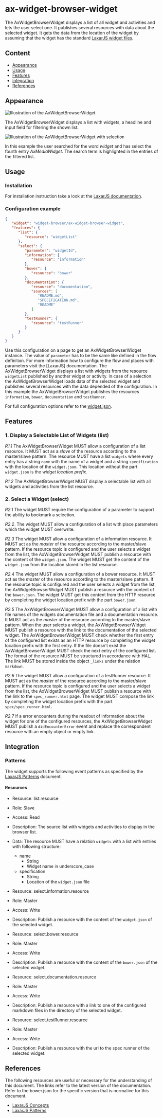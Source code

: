 # ax-widget-browser-widget
The AxWidgetBrowserWidget displays a list of all widget and activities and lets the user select one.
It publishes several resources with data about the selected widget.
It gets the data from the location of the widget by assuming that the widget has the standard [LaxarJS widget files](https://github.com/LaxarJS/laxar/blob/master/docs/manuals/widgets_and_activities.md#widget-files).

## Content
* [Appearance](#appearance)
* [Usage](#usage)
* [Features](#features)
* [Integration](#Integration)
* [References](#references)

## Appearance
![Illustration of the AxWidgetBrowserWidget](docs/img/example_1.png)

The AxWidgetBrowserWidget displays a list with widgets, a headline and input field for filtering the shown list.

![Illustration of the AxWidgetBrowserWidget with selection](docs/img/example_2.png)

In this example the user searched for the word *widget* and has select the fourth entry *AxMediaWidget*.
The search term is highlighted in the entries of the filtered list.


## Usage

### Installation
For installation instruction take a look at the [LaxarJS documentation](https://github.com/LaxarJS/laxar/blob/master/docs/manuals/installing_widgets.md).


### Configuration example
```json
{
   "widget": "widget-browser/ax-widget-browser-widget",
   "features": {
      "list": {
         "resource": "widgetList"
      },
      "select": {
         "parameter": "widgetId",
         "information": {
            "resource": "information"
         },
         "bower": {
            "resource": "bower"
         },
         "documentation": {
            "resource": "documentation",
            "sources": [
               "README.md",
               "SPECIFICATION.md",
               "README"
            ]
         },
         "testRunner": {
            "resource": "testRunner"
         }
      }
   }
}
```

Use this configuration on a page to get an AxWidgetBrowserWidget instance.
The value of `parameter` has to be the same like defined in the flow definition.
For more information how to configure the flow and places with parameters visit the [LaxarJS] documentation.
The AxWidgetBrowserWidget displays a list with widgets from the resource `widgetList` published by another widget or activity.
In case of a selection the AxWidgetBrowserWidget loads data of the selected widget and publishes several resources with the data depended of the configuration.
In this example the AxWidgetBrowserWidget publishes the resources `information`, `bower`, `documentation` and `testRunner`.

For full configuration options refer to the [widget.json](widget.json).

## Features

### 1. Display a Selectable List of Widgets (list)
*R1.1* The AxWidgetBrowserWidget MUST allow a configuration of a list resource.
It MUST act as a *slave* of the resource according to the master/slave pattern.
The resource MUST have a list `widgets` where every entry has a string `name` with the name of a widget and a string `specification` with the location of the `widget.json`.
This location without the part `widget.json` is the *widget location prefix*.

*R1.2* The AxWidgetBrowserWidget MUST display a selectable list with all widgets and activities from the list resource.

### 2. Select a Widget (select)
*R2.1* The widget MUST require the configuration of a parameter to support the ability to bookmark a selection.

*R2.2*. The widget MUST allow a configuration of a list with place parameters which the widget MUST overwrite.

*R2.3* The widget MUST allow a configuration of a information resource.
It MUST act as the *master* of the resource according to the master/slave pattern.
If the resource topic is configured and the user selects a widget from the list, the AxWidgetBrowserWidget MUST publish a resource with the content of the `widget.json`.
The widget MUST get the content of the `widget.json` from the location stored in the list resource.

*R2.4* The widget MUST allow a configuration of a bower resource.
It MUST act as the *master* of the resource according to the master/slave pattern.
If the resource topic is configured and the user selects a widget from the list, the AxWidgetBrowserWidget MUST publish a resource with the content of the `bower.json`.
The widget MUST get this content from the HTTP resource by completing the widget location prefix with the part `bower.json`.

*R2.5* The AxWidgetBrowserWidget MUST allow a configuration of a list with file names of the widgets documentation file and a documentation resource.
It MUST act as the *master* of the resource according to the master/slave pattern.
When the user selects a widget, the AxWidgetBrowserWidget MUST publish a resource with the link to the documentation of the selected widget.
The AxWidgetBrowserWidget MUST check whether the first entry of the configured list exists as an HTTP resource by completing the widget location prefix with the first entry.
If the file doesn't exist the AxWidgetBrowserWidget MUST check the next entry of the configured list.
The format of the resource MUST be structured in accordance with HAL.
The link MUST be stored inside the object `_links` under the relation `markdown`.

*R2.6* The widget MUST allow a configuration of a testRunner resource.
It MUST act as the *master* of the resource according to the master/slave pattern.
If the resource topic is configured and the user selects a widget from the list, the AxWidgetBrowserWidget MUST publish a resource with the link to the `spec_runner.html` page.
The widget MUST compose the link by completing the widget location prefix with the part `spec/spec_runner.html`.

*R2.7* If a error encounters during the readout of information about the widget for one of the configured resources, the AxWidgetBrowserWidget MUST publish a `didEncounterError` event and replace the correspondent resource with an empty object or empty link.


## Integration

### Patterns
The widget supports the following event patterns as specified by the [LaxarJS Patterns] document.

#### Resources

* Resource: list.resource
* Role: Slave
* Access: Read
* Description: The source list with widgets and activities to display in the browser list.
* Data: The resource MUST have a relation `widgets` with a list with entries with following structure:
   * name
      * String
      * Widget name in underscore_case
   * specification
      * String
      * Location of the `widget.json` file

* Resource: select.information.resource
* Role: Master
* Access: Write
* Description: Publish a resource with the content of the `widget.json` of the selected widget.

* Resource: select.bower.resource
* Role: Master
* Access: Write
* Description: Publish a resource with the content of the `bower.json` of the selected widget.

* Resource: select.documentation.resource
* Role: Master
* Access: Write
* Description: Publish a resource with a link to one of the configured markdown files in the directory of the selected widget.

* Resource: select.testRunner.resource
* Role: Master
* Access: Write
* Description: Publish a resource with the url to the spec runner of the selected widget.


## References
The following resources are useful or necessary for the understanding of this document.
The links refer to the latest version of the documentation.
Refer to the bower.json for the specific version that is normative for this document.

* [LaxarJS Concepts]
* [LaxarJS Patterns]

[LaxarJS Concepts]: https://github.com/LaxarJS/laxar/blob/master/docs/concepts.md "LaxarJS Concepts"
[LaxarJS Patterns]: https://github.com/LaxarJS/laxar_patterns/blob/master/docs/index.md "LaxarJS Patterns"


